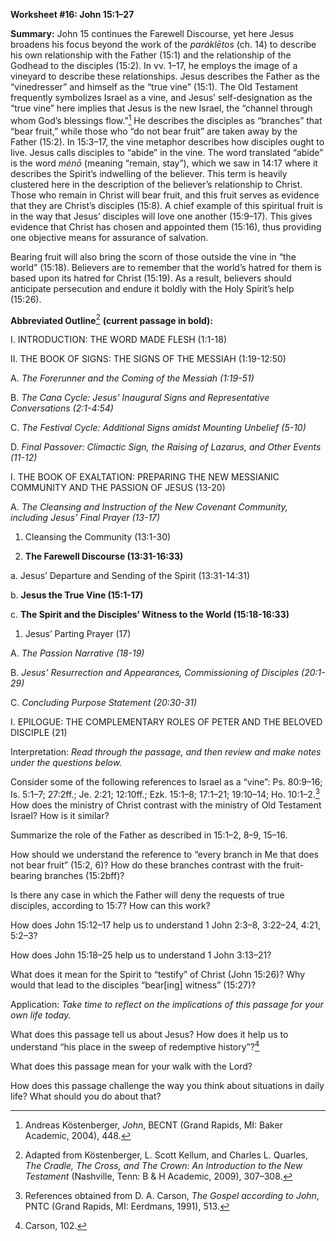 **Worksheet \#16: John 15:1–27**

**Summary:** John 15 continues the Farewell Discourse, yet here Jesus broadens his focus beyond the work of the *paráklētos* (ch. 14) to describe his own relationship with the Father (15:1) and the relationship of the Godhead to the disciples (15:2). In vv. 1–17, he employs the image of a vineyard to describe these relationships. Jesus describes the Father as the “vinedresser” and himself as the “true vine” (15:1). The Old Testament frequently symbolizes Israel as a vine, and Jesus’ self-designation as the “true vine” here implies that Jesus is the new Israel, the “channel through whom God’s blessings flow.”[^1] He describes the disciples as “branches” that “bear fruit,” while those who “do not bear fruit” are taken away by the Father (15:2). In 15:3–17, the vine metaphor describes how disciples ought to live. Jesus calls disciples to “abide” in the vine. The word translated “abide” is the word *ménō* (meaning “remain, stay”), which we saw in 14:17 where it describes the Spirit’s indwelling of the believer. This term is heavily clustered here in the description of the believer’s relationship to Christ. Those who remain in Christ will bear fruit, and this fruit serves as evidence that they are Christ’s disciples (15:8). A chief example of this spiritual fruit is in the way that Jesus’ disciples will love one another (15:9–17). This gives evidence that Christ has chosen and appointed them (15:16), thus providing one objective means for assurance of salvation.

Bearing fruit will also bring the scorn of those outside the vine in “the world” (15:18). Believers are to remember that the world’s hatred for them is based upon its hatred for Christ (15:19). As a result, believers should anticipate persecution and endure it boldly with the Holy Spirit’s help (15:26).

**Abbreviated Outline**[^2] **(current passage in bold):**

I.  INTRODUCTION: THE WORD MADE FLESH (1:1-18)

II. THE BOOK OF SIGNS: THE SIGNS OF THE MESSIAH (1:19-12:50)

<!-- -->

A.  *The Forerunner and the Coming of the Messiah (1:19-51)*

B.  *The Cana Cycle: Jesus’ Inaugural Signs and Representative Conversations (2:1-4:54)*

C.  *The Festival Cycle: Additional Signs amidst Mounting Unbelief (5-10)*

D.  *Final Passover: Climactic Sign, the Raising of Lazarus, and Other Events (11-12)*

<!-- -->

I.  THE BOOK OF EXALTATION: PREPARING THE NEW MESSIANIC COMMUNITY AND THE PASSION OF JESUS (13-20)

<!-- -->

A.  *The Cleansing and Instruction of the New Covenant Community, including Jesus’ Final Prayer (13-17)*

<!-- -->

1.  Cleansing the Community (13:1-30)

2.  **The Farewell Discourse (13:31-16:33)**

<!-- -->

a.  Jesus’ Departure and Sending of the Spirit (13:31-14:31)

b.  **Jesus the True Vine (15:1-17)**

c.  **The Spirit and the Disciples’ Witness to the World (15:18-16:33)**

<!-- -->

1.  Jesus’ Parting Prayer (17)

<!-- -->

A.  *The Passion Narrative (18-19)*

B.  *Jesus’ Resurrection and Appearances, Commissioning of Disciples (20:1-29)*

C.  *Concluding Purpose Statement (20:30-31)*

<!-- -->

I.  EPILOGUE: THE COMPLEMENTARY ROLES OF PETER AND THE BELOVED DISCIPLE (21)

Interpretation: *Read through the passage, and then review and make notes under the questions below.*

Consider some of the following references to Israel as a “vine”: Ps. 80:9–16; Is. 5:1–7; 27:2ff.; Je. 2:21; 12:10ff.; Ezk. 15:1–8; 17:1–21; 19:10–14; Ho. 10:1–2.[^3] How does the ministry of Christ contrast with the ministry of Old Testament Israel? How is it similar?

Summarize the role of the Father as described in 15:1–2, 8–9, 15–16.

How should we understand the reference to “every branch in Me that does not bear fruit” (15:2, 6)? How do these branches contrast with the fruit-bearing branches (15:2bff)?

Is there any case in which the Father will deny the requests of true disciples, according to 15:7? How can this work?

How does John 15:12–17 help us to understand 1 John 2:3–8, 3:22–24, 4:21, 5:2–3?

How does John 15:18–25 help us to understand 1 John 3:13–21?

What does it mean for the Spirit to “testify” of Christ (John 15:26)? Why would that lead to the disciples “bear[ing] witness” (15:27)?

Application: *Take time to reflect on the implications of this passage for your own life today.*

What does this passage tell us about Jesus? How does it help us to understand “his place in the sweep of redemptive history”?[^4]

What does this passage mean for your walk with the Lord?

How does this passage challenge the way you think about situations in daily life? What should you do about that?

[^1]: Andreas Köstenberger, *John*, BECNT (Grand Rapids, MI: Baker Academic, 2004), 448.

[^2]: Adapted from Köstenberger, L. Scott Kellum, and Charles L. Quarles, *The Cradle, The Cross, and The Crown: An Introduction to the New Testament* (Nashville, Tenn: B & H Academic, 2009), 307–308.

[^3]: References obtained from D. A. Carson, *The Gospel according to John*, PNTC (Grand Rapids, MI: Eerdmans, 1991), 513.

[^4]: Carson, 102.
